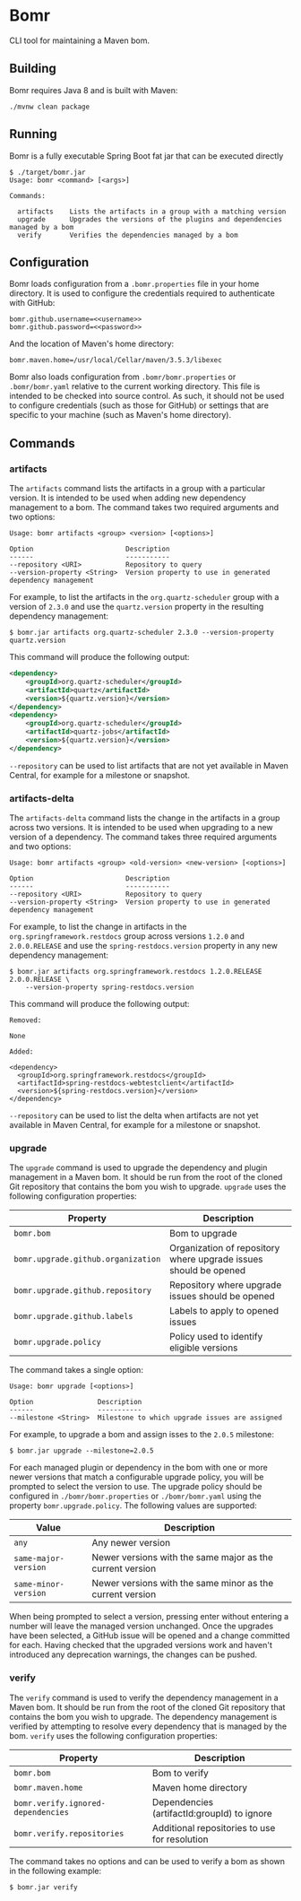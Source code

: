 # Bomr

CLI tool for maintaining a Maven bom.

## Building

Bomr requires Java 8 and is built with Maven:

```
./mvnw clean package
```

## Running

Bomr is a fully executable Spring Boot fat jar that can be executed directly

```
$ ./target/bomr.jar
Usage: bomr <command> [<args>]

Commands:

  artifacts    Lists the artifacts in a group with a matching version
  upgrade      Upgrades the versions of the plugins and dependencies managed by a bom
  verify       Verifies the dependencies managed by a bom
```

## Configuration

Bomr loads configuration from a `.bomr.properties` file in your home directory.
It is used to configure the credentials required to authenticate with GitHub:

```
bomr.github.username=<<username>>
bomr.github.password=<<password>>
```

And the location of Maven's home directory:

```
bomr.maven.home=/usr/local/Cellar/maven/3.5.3/libexec
```

Bomr also loads configuration from `.bomr/bomr.properties` or `.bomr/bomr.yaml` relative
to the current working directory. This file is intended to be checked into source
control. As such, it should not be used to configure credentials (such as those for
GitHub) or settings that are specific to your machine (such as Maven's home directory).

## Commands

### artifacts

The `artifacts` command lists the artifacts in a group with a particular version. It is
intended to be used when adding new dependency management to a bom. The command takes two
required arguments and two options:

```
Usage: bomr artifacts <group> <version> [<options>]

Option                       Description
------                       -----------
--repository <URI>           Repository to query
--version-property <String>  Version property to use in generated dependency management
```

For example, to list the artifacts in the `org.quartz-scheduler` group with a version of
`2.3.0` and use the `quartz.version` property in the resulting dependency management:

```
$ bomr.jar artifacts org.quartz-scheduler 2.3.0 --version-property quartz.version
```

This command will produce the following output:

```xml
<dependency>
	<groupId>org.quartz-scheduler</groupId>
	<artifactId>quartz</artifactId>
	<version>${quartz.version}</version>
</dependency>
<dependency>
	<groupId>org.quartz-scheduler</groupId>
	<artifactId>quartz-jobs</artifactId>
	<version>${quartz.version}</version>
</dependency>
```

`--repository` can be used to list artifacts that are not yet available in Maven Central,
for example for a milestone or snapshot.

### artifacts-delta

The `artifacts-delta` command lists the change in the artifacts in a group across two
versions. It is intended to be used when upgrading to a new version of a dependency. The
command takes three required arguments and two options:

```
Usage: bomr artifacts <group> <old-version> <new-version> [<options>]

Option                       Description
------                       -----------
--repository <URI>           Repository to query
--version-property <String>  Version property to use in generated dependency management
```

For example, to list the change in artifacts in the `org.springframework.restdocs` group
across versions `1.2.0` and `2.0.0.RELEASE` and use the `spring-restdocs.version` property
in any new dependency management:

```
$ bomr.jar artifacts org.springframework.restdocs 1.2.0.RELEASE 2.0.0.RELEASE \
    --version-property spring-restdocs.version
```

This command will produce the following output:

```
Removed:

None

Added:

<dependency>
  <groupId>org.springframework.restdocs</groupId>
  <artifactId>spring-restdocs-webtestclient</artifactId>
  <version>${spring-restdocs.version}</version>
</dependency>
```

`--repository` can be used to list the delta when artifacts are not yet available in Maven
Central, for example for a milestone or snapshot.

### upgrade

The `upgrade` command is used to upgrade the dependency and plugin management in a Maven
bom. It should be run from the root of the cloned Git repository that contains the bom
you wish to upgrade. `upgrade` uses the following configuration properties:

| Property                           | Description                                     |
| ---------------------------------- | ------------------------------------------------|
| `bomr.bom`                         | Bom to upgrade                                  |
| `bomr.upgrade.github.organization` | Organization of repository where upgrade issues should be opened |
| `bomr.upgrade.github.repository`   | Repository where upgrade issues should be opened |
| `bomr.upgrade.github.labels`       | Labels to apply to opened issues                |
| `bomr.upgrade.policy`              | Policy used to identify eligible versions       |

The command takes a single option:

```
Usage: bomr upgrade [<options>]

Option                Description
------                -----------
--milestone <String>  Milestone to which upgrade issues are assigned
```

For example, to upgrade a bom and assign isses to the `2.0.5` milestone:

```
$ bomr.jar upgrade --milestone=2.0.5
```

For each managed plugin or dependency in the bom with one or more newer versions that
match a configurable upgrade policy, you will be prompted to select the version to use.
The upgrade policy should be configured in `./bomr/bomr.properties` or `./bomr/bomr.yaml`
using the property `bomr.upgrade.policy`. The following values are supported:

| Value                | Description                                               |
| -------------------- | --------------------------------------------------------- |
| `any`                | Any newer version                                         |
| `same-major-version` | Newer versions with the same major as the current version |
| `same-minor-version` | Newer versions with the same minor as the current version |

When being prompted to select a version, pressing enter without entering a number will
leave the managed version unchanged. Once the upgrades have been selected, a GitHub issue
will be opened and a change committed for each. Having checked that the upgraded versions
work and haven't introduced any deprecation warnings, the changes can be pushed.

### verify

The `verify` command is used to verify the dependency management in a Maven bom. It
should be run from the root of the cloned Git repository that contains the bom you wish
to upgrade. The dependency management is verified by attempting to resolve every
dependency that is managed by the bom. `verify` uses the following configuration
properties:

| Property                           | Description                                     |
| ---------------------------------- | ------------------------------------------------|
| `bomr.bom`                         | Bom to verify                                   |
| `bomr.maven.home`                  | Maven home directory                            |
| `bomr.verify.ignored-dependencies` | Dependencies (artifactId:groupId) to ignore     |
| `bomr.verify.repositories`         | Additional repositories to use for resolution   |

The command takes no options and can be used to verify a bom as shown in the following
example:

```
$ bomr.jar verify
```
